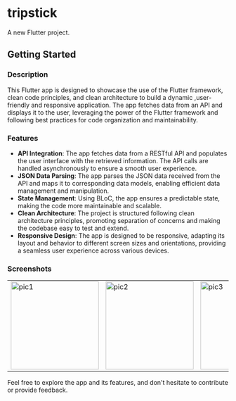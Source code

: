 # tripstick

A new Flutter project.

## Getting Started

### Description

This Flutter app is designed to showcase the use of the Flutter framework, clean code principles, and clean architecture to build a dynamic ,user-friendly and responsive application. The app fetches data from an API and displays it to the user, leveraging the power of the Flutter framework and following best practices for code organization and maintainability.

### Features

- **API Integration**: The app fetches data from a RESTful API and populates the user interface with the retrieved information. The API calls are handled asynchronously to ensure a smooth user experience.
- **JSON Data Parsing**: The app parses the JSON data received from the API and maps it to corresponding data models, enabling efficient data management and manipulation.
- **State Management**: Using BLoC, the app ensures a predictable state, making the code more maintainable and scalable.
- **Clean Architecture**: The project is structured following clean architecture principles, promoting separation of concerns and making the codebase easy to test and extend.
- **Responsive Design**: The app is designed to be responsive, adapting its layout and behavior to different screen sizes and orientations, providing a seamless user experience across various devices.

### Screenshots

<table>
  <tr>
    <td><img src="https://github.com/ahmedalnagdy18/tripstick/assets/155566798/bae92f34-5d9e-4322-a8bc-f577190a1ef0" alt="pic1" width="200"/></td>
    <td><img src="https://github.com/ahmedalnagdy18/tripstick/assets/155566798/48f4cd67-68a1-4d95-b5a5-eaf238ed0fd4" alt="pic2" width="200"/></td>
    <td><img src="https://github.com/ahmedalnagdy18/tripstick/assets/155566798/e9612bd6-53fe-4960-bcee-95be2efdb59f" alt="pic3" width="200"/></td>
  </tr>
</table>

Feel free to explore the app and its features, and don't hesitate to contribute or provide feedback.
